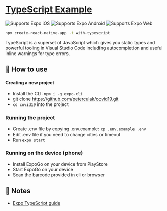 # [TypeScript Example](https://www.typescriptlang.org/)

<p>
  <!-- iOS -->
  <img alt="Supports Expo iOS" longdesc="Supports Expo iOS" src="https://img.shields.io/badge/iOS-4630EB.svg?style=flat-square&logo=APPLE&labelColor=999999&logoColor=fff" />
  <!-- Android -->
  <img alt="Supports Expo Android" longdesc="Supports Expo Android" src="https://img.shields.io/badge/Android-4630EB.svg?style=flat-square&logo=ANDROID&labelColor=A4C639&logoColor=fff" />
  <!-- Web -->
  <img alt="Supports Expo Web" longdesc="Supports Expo Web" src="https://img.shields.io/badge/web-4630EB.svg?style=flat-square&logo=GOOGLE-CHROME&labelColor=4285F4&logoColor=fff" />
</p>

```sh
npx create-react-native-app -t with-typescript
```

TypeScript is a superset of JavaScript which gives you static types and powerful tooling in Visual Studio Code including autocompletion and useful inline warnings for type errors.

## 🚀 How to use

#### Creating a new project

- Install the CLI: `npm i -g expo-cli`
- git clone https://github.com/peterculak/covid19.git
- `cd covid19` into the project

### Running the project

- Create .env file by copying .env.example: `cp .env.example .env`
- Edit .env file if you need to change cities or timeout
- Run `expo start`

### Running on the device (phone)

- Install ExpoGo on your device from PlayStore
- Start ExpoGo on your device
- Scan the barcode provided in cli or browser


## 📝 Notes

- [Expo TypeScript guide](https://docs.expo.io/versions/latest/guides/typescript/)

